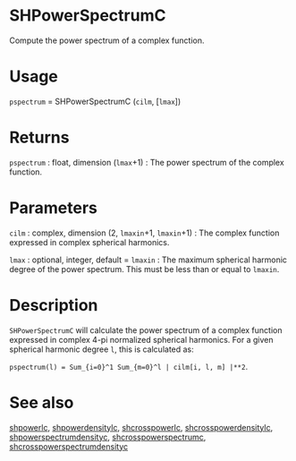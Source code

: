 # SHPowerSpectrumC

Compute the power spectrum of a complex function.

# Usage

`pspectrum` = SHPowerSpectrumC (`cilm`, [`lmax`])

# Returns

`pspectrum` : float, dimension (`lmax`+1)
:   The power spectrum of the complex function.

# Parameters

`cilm` : complex, dimension (2, `lmaxin`+1, `lmaxin`+1)
:   The complex function expressed in complex spherical harmonics.

`lmax` : optional, integer, default = `lmaxin`
:   The maximum spherical harmonic degree of the power spectrum. This must be less than or equal to `lmaxin`.

# Description

`SHPowerSpectrumC` will calculate the power spectrum of a complex function expressed in complex 4-pi normalized spherical harmonics. For a given spherical harmonic degree `l`, this is  calculated as:

`pspectrum(l) = Sum_{i=0}^1 Sum_{m=0}^l | cilm[i, l, m] |**2`.

# See also

[shpowerlc](pyshpowerlc.html), [shpowerdensitylc](pyshpowerdensitylc.html), [shcrosspowerlc](pyshcrosspowerlc.html), [shcrosspowerdensitylc](pyshcrosspowerdensitylc.html), [shpowerspectrumdensityc](pyshpowerspectrumdensityc.html), [shcrosspowerspectrumc](pyshcrosspowerspectrumc.html), [shcrosspowerspectrumdensityc](pyshcrosspowerspectrumdensityc.html)
